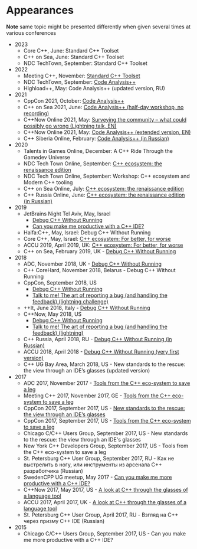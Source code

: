 # Appearances

__Note__ same topic might be presented differently when given several times at various conferences

* 2023
    * Core C++, June: Standard C++ Toolset
    * C++ on Sea, June: Standard C++ Toolset
    * NDC TechTown, September: Standard C++ Toolset
* 2022
    * Meeting C++, November: [Standard C++ Toolset](https://www.youtube.com/watch?v=-UW0Fc03th4)
    * NDC TechTown, September: [Code Analysis++](https://www.youtube.com/watch?v=Icg248MNt2Q)
    * Highload++, May: Code Analysis++ (updated version, RU)
* 2021
    * CppCon 2021, October: [Code Analysis++](https://www.youtube.com/watch?v=Ng8GAai5jLc)
    * C++ on Sea 2021, June: [Code Analysis++ (half-day workshop, no recording)](https://cpponsea.uk/2021/schedule/)
    * C++Now Online 2021, May: [Surveying the community – what could possibly go wrong (Lightning talk, EN)](https://www.youtube.com/watch?v=Hg1gIxRr4eI)
    * C++Now Online 2021, May: [Code Analysis++ (extended version, EN)](https://www.youtube.com/watch?v=qUmG61aQyQE)
    * C++ Siberia Online, February: [Code Analysis++ (in Russian)](https://www.youtube.com/watch?v=bwbA-AvTBk0)
* 2020
    * Talents in Games Online, December: A C++ Ride Through the Gamedev Universe
    * NDC Tech Town Online, September: [C++ ecosystem: the renaissance edition](https://www.youtube.com/watch?v=5G3EtDwW4Xs)
    * NDC Tech Town Online, September: Workshop: C++ ecosystem and Modern C++ tooling
    * C++ on Sea Online, July: [C++ ecosystem: the renaissance edition](https://www.youtube.com/watch?v=5NuEX6cUpFI)
    * C++ Russia Online, June: [C++ ecosystem: the renaissance edition (in Russian)](https://www.youtube.com/watch?v=pe962IGfL_0)
* 2019
    * JetBrains Night Tel Aviv, May, Israel
      * [Debug C++ Without Running](https://www.youtube.com/watch?v=YGUnSAaK-e4)
      * [Can you make me productive with a C++ IDE?](https://www.youtube.com/watch?v=Bt0sZNhXW7k)
    * Haifa:C++, May, Israel: Debug C++ Without Running
    * Core C++, May, Israel: [C++ ecosystem: For better, for worse](https://www.youtube.com/watch?v=-RvkzoOPYkA)
    * ACCU 2019, April 2019, UK: [C++ ecosystem: For better, for worse](https://www.youtube.com/watch?v=43E5iYzrQn4)
    * C++ on Sea, February 2019, UK - [Debug C++ Without Running](https://www.youtube.com/watch?v=ByG6nIm6U24)  
* 2018
    * ADC, November 2018, UK - [Debug C++ Without Running](https://www.youtube.com/watch?v=u19HWVNic0s)
    * C++ CoreHard, November 2018, Belarus - Debug C++ Without Running
    * CppCon, September 2018, US 
      * [Debug C++ Without Running](https://www.youtube.com/watch?v=eGWM_dI5egQ)
      * [Talk to me! The art of reporting a bug (and handling the feedback) (lightning challenge)](https://www.youtube.com/watch?v=V1nc9riqksY)
    * ++It, June 2018, Italy - [Debug C++ Without Running](https://www.youtube.com/watch?v=8Vx_Ah9NtwE) 
    * C++Now, May 2018, US 
      * [Debug C++ Without Running](https://www.youtube.com/watch?v=8-tmVEong2k)
      * [Talk to me! The art of reporting a bug (and handling the feedback) (lightning)](https://www.youtube.com/watch?v=0R-WJ3-2W2M)
    * C++ Russia, April 2018, RU - [Debug C++ Without Running (in Russian)](https://www.youtube.com/watch?v=e51Fr42EV9c)
    * ACCU 2018, April 2018 - [Debug C++ Without Running (very first version)](https://www.youtube.com/watch?v=GkedFz5XF-o)
    * C++ UG Bay Area, March 2018, US - New standards to the rescue: the view through an IDE’s glasses (updated version)
* 2017
    * ADC 2017, November 2017 - [Tools from the C++ eco-system to save a leg](https://www.youtube.com/watch?v=3dQp-a-7vvU)
    * Meeting C++ 2017, November 2017, GE - [Tools from the C++ eco-system to save a leg](https://www.youtube.com/watch?v=Hlmp-zTyrxM)
    * CppCon 2017, September 2017, US - [New standards to the rescue: the view through an IDE’s glasses](https://www.youtube.com/watch?v=cBpPxantld8)
    * CppCon 2017, September 2017, US - [Tools from the C++ eco-system to save a leg](https://www.youtube.com/watch?v=30r_SsOjg2E)
    * Chicago C/C++ Users Group, September 2017, US - New standards to the rescue: the view through an IDE's glasses
    * New York C++ Developers Group, September 2017, US - Tools from the C++ eco-system to save a leg
    * St. Petersburg C++ User Group, September 2017, RU - Как не выстрелить в ногу, или инструменты из арсенала C++ разработчика (Russian)
    * SwedenCPP UG meetup, May 2017 - [Can you make me more productive with a C++ IDE?](https://www.youtube.com/watch?v=b-7ujaGy1zY) 
    * C++Now 2017, May 2017, US - [A look at C++ through the glasses of a language tool](https://www.youtube.com/watch?v=sg3BEB6JP2c)
    * ACCU 2017, April 2017, UK - [A look at C++ through the glasses of a language tool](https://www.youtube.com/watch?v=4giOynD7Emg)
    * St. Petersburg C++ User Group, April 2017, RU - Взгляд на C++ через призму C++ IDE (Russian)
* 2015
    * Chicago C/C++ Users Group, September 2017, US - Can you make me more productive with a C++ IDE?
